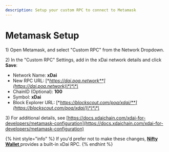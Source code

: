 ```yaml
---
description: Setup your custom RPC to connect to Metamask
---
```


# Metamask Setup

1\) Open Metamask, and select "Custom RPC" from the Network Dropdown.

2\) In the "Custom RPC" Settings, add in the xDai network details and click **Save**:

* Network Name: **xDai**
* New RPC URL: [**https://dai.poa.network**](https://dai.poa.network)\*\*\*\*
* ChainID \(Optional\): **100**
* Symbol: **xDai**
* Block Explorer URL: [**https://blockscout.com/poa/xdai/**](https://blockscout.com/poa/xdai/)\*\*\*\*

3\) For additional details, see [https://docs.xdaichain.com/xdai-for-developers/metamask-configuration](https://docs.xdaichain.com/xdai-for-developers/metamask-configuration)

{% hint style="info" %}
If you'd prefer not to make these changes, [**Nifty Wallet** ](https://chrome.google.com/webstore/detail/nifty-wallet/jbdaocneiiinmjbjlgalhcelgbejmnid)provides a built-in xDai RPC.
{% endhint %}





